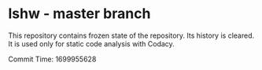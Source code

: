 # lshw - master branch

This repository contains frozen state of the repository.
Its history is cleared. It is used only for static code
analysis with Codacy.

Commit Time: 1699955628